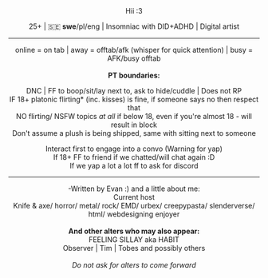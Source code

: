 <div align="center">
    Hii :3
<p>25+ | 🇸🇪 <b>swe</b>/pl/eng | Insomniac with DID+ADHD | Digital artist
 <hr>online = on tab | away = offtab/afk (whisper for quick attention) | busy = AFK/busy offtab
    <br><br>
 <b>PT boundaries:</b>
  <p>DNC | FF to boop/sit/lay next to, ask to hide/cuddle  | Does not RP
<br>IF 18+ platonic flirting* (inc. kisses) is fine, if someone says no then respect that
<br>NO flirting/ NSFW topics <i>at all</i> if below 18, even if you're almost 18 - will result in block
<br>Don't assume a plush is being shipped, same with sitting next to someone
  <p>Interact first to engage into a convo (Warning for yap)
<br>If 18+ FF to friend if we chatted/will chat again :D
<br>If we yap a lot a lot ff to ask for discord
      <hr>
<p>-Written by Evan :) and a little about me:<br>Current host<br>Knife & axe/ horror/ metal/ rock/ EMD/ urbex/ creepypasta/ slenderverse/ html/ webdesigning enjoyer
<br><br><b>And other alters who may also appear:</b>
<br>FEELING SILLAY aka HABIT
    <br>Observer | Tim | Tobes and possibly others
    <br><br><i>Do not ask for alters to come forward
</div>
